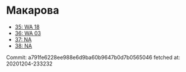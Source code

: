 # Макарова
- [35: WA 18](35.md)
- [36: WA 03](36.md)
- [37: NA](37.md)
- [38: NA](38.md)

Commit: a791fe6228ee988e6d9ba60b9647b0d7b0565046
 fetched at: 20201204-233232
